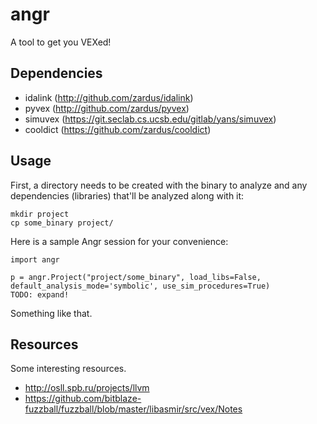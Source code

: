 # angr

A tool to get you VEXed!

## Dependencies

- idalink (http://github.com/zardus/idalink)
- pyvex (http://github.com/zardus/pyvex)
- simuvex (https://git.seclab.cs.ucsb.edu/gitlab/yans/simuvex)
- cooldict (https://github.com/zardus/cooldict)

## Usage

First, a directory needs to be created with the binary to analyze and any dependencies (libraries) that'll be analyzed along with it:

	mkdir project
	cp some_binary project/

Here is a sample Angr session for your convenience:

	import angr

	p = angr.Project("project/some_binary", load_libs=False, default_analysis_mode='symbolic', use_sim_procedures=True)
	TODO: expand!


Something like that.

## Resources

Some interesting resources.

- http://osll.spb.ru/projects/llvm
- https://github.com/bitblaze-fuzzball/fuzzball/blob/master/libasmir/src/vex/Notes
